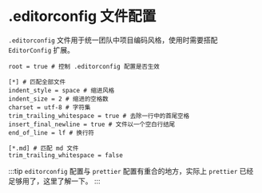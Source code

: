 # .editorconfig 文件配置

`.editorconfig` 文件用于统一团队中项目编码风格，使用时需要搭配 `EditorConfig` 扩展。

```
root = true # 控制 .editorconfig 配置是否生效

[*] # 匹配全部文件
indent_style = space # 缩进风格
indent_size = 2 # 缩进的空格数
charset = utf-8 # 字符集
trim_trailing_whitespace = true # 去除一行中的首尾空格
insert_final_newline = true # 文件以一个空白行结尾
end_of_line = lf # 换行符

[*.md] # 匹配 md 文件
trim_trailing_whitespace = false
```

:::tip
`editorconfig` 配置与 `prettier` 配置有重合的地方，实际上 `prettier` 已经足够用了，这里了解一下。
:::
